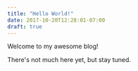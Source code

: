 ```yaml
---
title: "Hello World!"
date: 2017-10-20T12:28:01-07:00
draft: true
---
```


Welcome to my awesome blog!

There's not much here yet, but stay tuned.
